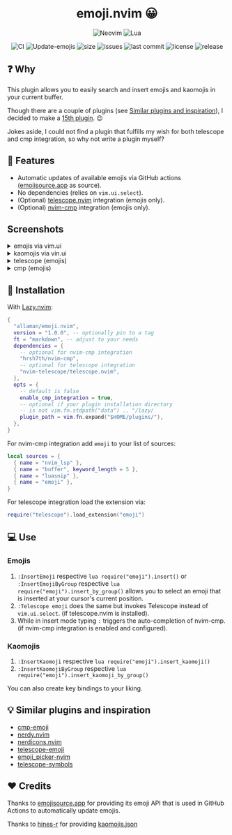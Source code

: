<h1 align="center">emoji.nvim 😀</h1>

<div align="center">
  <p>
    <img src="https://img.shields.io/badge/NeoVim-%2357A143.svg?&style=for-the-badge&logo=neovim&logoColor=white" alt="Neovim"/>
    <img src="https://img.shields.io/badge/lua-%232C2D72.svg?style=for-the-badge&logo=lua&logoColor=white" alt="Lua"/>
  </p>
</div>
<div align="center">
  <p>
    <img src="https://github.com/Allaman/emoji.nvim/actions/workflows/ci.yml/badge.svg" alt="CI"/>
    <img src="https://github.com/Allaman/emoji.nvim/actions/workflows/update-emojis.yml/badge.svg" alt="Update-emojis"/>
    <img src="https://img.shields.io/github/repo-size/Allaman/emoji.nvim" alt="size"/>
    <img src="https://img.shields.io/github/issues/Allaman/emoji.nvim.svg" alt="issues"/>
    <img src="https://img.shields.io/github/last-commit/Allaman/emoji.nvim" alt="last commit"/>
    <img src="https://img.shields.io/github/license/Allaman/emoji.nvim" alt="license"/>
    <img src="https://img.shields.io/github/v/release/Allaman/emoji.nvim?sort=semver" alt="release"/>
  </p>
</div>

## ❓ Why

This plugin allows you to easily search and insert emojis and kaomojis in your current buffer.

Though there are a couple of plugins (see [Similar plugins and inspiration](#similar-plugins-and-inspiration)), I decided to make a [15th plugin](https://xkcd.com/927/). 😉

Jokes aside, I could not find a plugin that fulfills my wish for both telescope and cmp integration, so why not write a plugin myself?

## 💫 Features

- Automatic updates of available emojis via GitHub actions ([emojisource.app](https://emojisource.app/) as source).
- No dependencies (relies on `vim.ui.select`).
- (Optional) [telescope.nvim](https://github.com/nvim-telescope/telescope.nvim) integration (emojis only).
- (Optional) [nvim-cmp](https://github.com/hrsh7th/nvim-cmp) integration (emojis only).

## Screenshots

<details>
<summary>emojis via vim.ui</summary

[![ui.png](https://s9.gifyu.com/images/SFndT.png)](https://gifyu.com/image/SFndT)

Please note that I use [dressing.nvim](https://github.com/stevearc/dressing.nvim) so your UI might look different!

</details>

<details>
<summary>kaomojis via vin.ui</summary

[![kaomojis.png](https://s9.gifyu.com/images/SUNSK.png)](https://gifyu.com/image/SUNSK)

Please note that I use [dressing.nvim](https://github.com/stevearc/dressing.nvim) so your UI might look different!

</details>

<details>
<summary>telescope (emojis)</summary

[![telescope.png](https://s9.gifyu.com/images/SFndw.png)](https://gifyu.com/image/SFndw)

</details>

<details>
<summary>cmp (emojis)</summary

[![cmp.png](https://s9.gifyu.com/images/SFnd3.png)](https://gifyu.com/image/SFnd3)

</details>

## 🔧 Installation

With [Lazy.nvim](https://github.com/folke/lazy.nvim):

```lua
{
  "allaman/emoji.nvim",
  version = "1.0.0", -- optionally pin to a tag
  ft = "markdown", -- adjust to your needs
  dependencies = {
    -- optional for nvim-cmp integration
    "hrsh7th/nvim-cmp",
    -- optional for telescope integration
    "nvim-telescope/telescope.nvim",
  },
  opts = {
    -- default is false
    enable_cmp_integration = true,
    -- optional if your plugin installation directory
    -- is not vim.fn.stdpath("data") .. "/lazy/
    plugin_path = vim.fn.expand("$HOME/plugins/"),
  },
}
```

For nvim-cmp integration add `emoji` to your list of sources:

```lua
local sources = {
  { name = "nvim_lsp" },
  { name = "buffer", keyword_length = 5 },
  { name = "luasnip" },
  { name = "emoji" },
}
```

For telescope integration load the extension via:

```lua
require("telescope").load_extension("emoji")
```

## 💻 Use

### Emojis

1. `:InsertEmoji` respective `lua require("emoji").insert()` or `:InsertEmojiByGroup` respective `lua require("emoji").insert_by_group()` allows you to select an emoji that is inserted at your cursor's current position.
2. `:Telescope emoji` does the same but invokes Telescope instead of `vim.ui.select`. (if telescope.nvim is installed).
3. While in insert mode typing `:` triggers the auto-completion of nvim-cmp. (if nvim-cmp integration is enabled and configured).

### Kaomojis

1. `:InsertKaomoji` respective `lua require("emoji").insert_kaomoji()`
2. `:InsertKaomojiByGroup` respective `lua require("emoji").insert_kaomoji_by_group()`

You can also create key bindings to your liking.

## 💡 Similar plugins and inspiration

- [cmp-emoji](https://github.com/hrsh7th/cmp-emoji)
- [nerdy.nvim](https://github.com/2KAbhishek/nerdy.nvim)
- [nerdicons.nvim](https://github.com/nvimdev/nerdicons.nvim)
- [telescope-emoji](https://github.com/xiyaowong/telescope-emoji.nvim)
- [emoji_picker-nvim](https://github.com/WilsonOh/emoji_picker-nvim)
- [telescope-symbols](https://github.com/nvim-telescope/telescope-symbols.nvim)

## ♥️ Credits

Thanks to [emojisource.app](https://emojisource.app/) for providing its emoji API that is used in GitHub Actions to automatically update emojis.

Thanks to [hines-r](https://github.com/hines-r) for providing [kaomojis.json](https://github.com/hines-r/kaomoji-api/blob/master/src/kaomoji.json)
